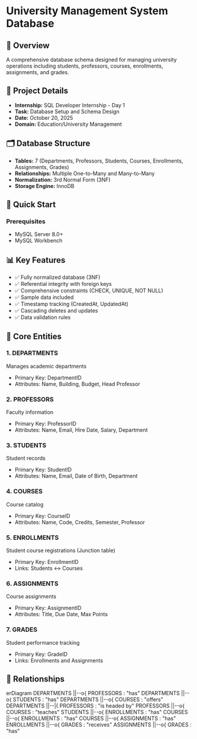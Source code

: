 # University Management System Database

## 📖 Overview
A comprehensive database schema designed for managing university operations including students, professors, courses, enrollments, assignments, and grades.

## 🎯 Project Details
- **Internship:** SQL Developer Internship - Day 1
- **Task:** Database Setup and Schema Design
- **Date:** October 20, 2025
- **Domain:** Education/University Management

## 🗂 Database Structure
- **Tables:** 7 (Departments, Professors, Students, Courses, Enrollments, Assignments, Grades)
- **Relationships:** Multiple One-to-Many and Many-to-Many
- **Normalization:** 3rd Normal Form (3NF)
- **Storage Engine:** InnoDB

## 🚀 Quick Start

### Prerequisites
- MySQL Server 8.0+
- MySQL Workbench


## 📊 Key Features
- ✅ Fully normalized database (3NF)
- ✅ Referential integrity with foreign keys
- ✅ Comprehensive constraints (CHECK, UNIQUE, NOT NULL)
- ✅ Sample data included
- ✅ Timestamp tracking (CreatedAt, UpdatedAt)
- ✅ Cascading deletes and updates
- ✅ Data validation rules

## 🔑 Core Entities

### 1. DEPARTMENTS
Manages academic departments
- Primary Key: DepartmentID
- Attributes: Name, Building, Budget, Head Professor

### 2. PROFESSORS
Faculty information
- Primary Key: ProfessorID
- Attributes: Name, Email, Hire Date, Salary, Department

### 3. STUDENTS
Student records
- Primary Key: StudentID
- Attributes: Name, Email, Date of Birth, Department

### 4. COURSES
Course catalog
- Primary Key: CourseID
- Attributes: Name, Code, Credits, Semester, Professor

### 5. ENROLLMENTS
Student course registrations (Junction table)
- Primary Key: EnrollmentID
- Links: Students ↔ Courses

### 6. ASSIGNMENTS
Course assignments
- Primary Key: AssignmentID
- Attributes: Title, Due Date, Max Points

### 7. GRADES
Student performance tracking
- Primary Key: GradeID
- Links: Enrollments and Assignments

## 📐 Relationships
erDiagram
    DEPARTMENTS ||--o{ PROFESSORS : "has"
    DEPARTMENTS ||--o{ STUDENTS : "has"
    DEPARTMENTS ||--o{ COURSES : "offers"
    DEPARTMENTS ||--|{ PROFESSORS : "is headed by"
    PROFESSORS ||--o{ COURSES : "teaches"
    STUDENTS ||--o{ ENROLLMENTS : "has"
    COURSES ||--o{ ENROLLMENTS : "has"
    COURSES ||--o{ ASSIGNMENTS : "has"
    ENROLLMENTS ||--o{ GRADES : "receives"
    ASSIGNMENTS ||--o{ GRADES : "has"
